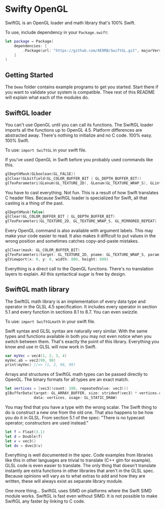 # Swifty OpenGL

SwiftGL is an OpenGL loader and math library that's 100% Swift.

To use, include dependency in your `Package.swift`:
```swift
let package = Package(
    dependencies: [
        .Package(url: "https://github.com/AE9RB/SwiftGL.git", majorVersion: 1)
    ]
)
```
## Getting Started

The `Demo` folder contains example programs to get you started.
Start there if you want to validate your system is compatible.
Thee rest of this README will explain what each of the modules do.

## SwiftGL loader

You can't use OpenGL until you can call its functions. The SwiftGL loader imports
all the functions up to OpenGL 4.5. Platform differences are abstracted away.
There's nothing to initialize and no C code. 100% easy. 100% Swift.

To use: `import SwiftGL` in your swift file.

If you've used OpenGL in Swift before you probably used commands like this.
```swift
glDepthMask(GLboolean(GL_FALSE))
glClear(GLbitfield(GL_COLOR_BUFFER_BIT | GL_DEPTH_BUFFER_BIT))
glTexParameteri(GLenum(GL_TEXTURE_2D), GLenum(GL_TEXTURE_WRAP_S), GLint(GL_MIRRORED_REPEAT))
```
You have to cast everything. Not fun. This is a result of how Swift translates C header files.
Because SwiftGL loader is specialized for Swift, all that casting is a thing of the past.
```swift
glDepthMask(false)
glClear(GL_COLOR_BUFFER_BIT | GL_DEPTH_BUFFER_BIT)
glTexParameteri(GL_TEXTURE_2D, GL_TEXTURE_WRAP_S, GL_MIRRORED_REPEAT)
```
Every OpenGL command is also available with argument labels. This may make your
code easier to read. It also makes it difficult to put values in the wrong
position and sometimes catches copy-and-paste mistakes.
```swift
glClear(mask: GL_COLOR_BUFFER_BIT)
glTexParameteri(target: GL_TEXTURE_2D, pname: GL_TEXTURE_WRAP_S, param: GL_MIRRORED_REPEAT)
glViewport(x: 0, y: 0, width: 800, height: 600)
```
Everything is a direct call to the OpenGL functions. There's no translation layers to explain.
All this syntactical sugar is free by design.

## SwiftGL math library

The SwiftGL math library is an implementation of every data type and operator
in the GLSL 4.5 specification. It includes every operator in section 5.1 and every
function in sections 8.1 to 8.7. You can even swizzle.

To use: `import SwiftGLmath` in your swift file.

Swift syntax and GLSL syntax are naturally very similar. With the same types and functions
available in both you may not even notice when you switch between them. That's exactly
the point of this library. Everything you know and use in GLSL will now work in Swift.
```swift
var myVec = vec4(1, 2, 3, 4)
myVec.ab = vec2(99, 98)
print(myVec) //=> (1, 2, 98, 99)
```
Arrays and structures of SwiftGL math types can be passed directly to OpenGL. The binary
formats for all types are an exact match.
```swift
let vertices = [vec3](count: 100, repeatedValue: vec3())
glBufferData(target: GL_ARRAY_BUFFER, size: strideof(vec3) * vertices.count,
             data: vertices, usage: GL_STATIC_DRAW)
```
You may find that you have a type with the wrong scalar. The Swift thing to do is construct
a new one from the old one. That also happens to be how you do it in GLSL. From section 5.1
of the spec: "There is no typecast operator; constructors are used instead."
```swift
let f = Float(3.1)
let d = Double(f)
let v = vec3()
let dv = dvec3(v)
```
Everything is well documented in the spec. Code examples from libraries like this in other
languages are trivial to translate (C++ glm for example). GLSL code is even easier to
translate. The only thing that doesn't translate instantly are extra functions in other
libraries that aren't in the GLSL spec. Because opinions will vary as to what extras to
add and how they are written, these will always exist as separate library module.

One more thing... SwiftGL uses SIMD on platforms where the Swift SIMD module works. SwiftGL
is fast even without SIMD. It is not possible to make SwiftGL any faster by linking to C code.
